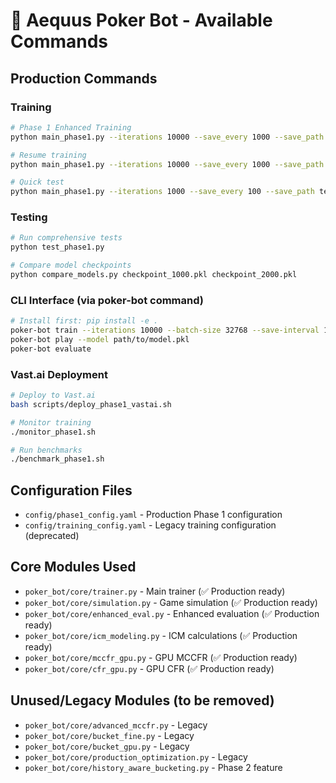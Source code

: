 # 🎯 Aequus Poker Bot - Available Commands

## Production Commands

### Training
```bash
# Phase 1 Enhanced Training
python main_phase1.py --iterations 10000 --save_every 1000 --save_path aequus_production

# Resume training
python main_phase1.py --iterations 10000 --save_every 1000 --save_path my_bot --resume checkpoint_2000.pkl

# Quick test
python main_phase1.py --iterations 1000 --save_every 100 --save_path test_run
```

### Testing
```bash
# Run comprehensive tests
python test_phase1.py

# Compare model checkpoints
python compare_models.py checkpoint_1000.pkl checkpoint_2000.pkl
```

### CLI Interface (via poker-bot command)
```bash
# Install first: pip install -e .
poker-bot train --iterations 10000 --batch-size 32768 --save-interval 1000
poker-bot play --model path/to/model.pkl
poker-bot evaluate
```

### Vast.ai Deployment
```bash
# Deploy to Vast.ai
bash scripts/deploy_phase1_vastai.sh

# Monitor training
./monitor_phase1.sh

# Run benchmarks
./benchmark_phase1.sh
```

## Configuration Files

- `config/phase1_config.yaml` - Production Phase 1 configuration
- `config/training_config.yaml` - Legacy training configuration (deprecated)

## Core Modules Used

- `poker_bot/core/trainer.py` - Main trainer (✅ Production ready)
- `poker_bot/core/simulation.py` - Game simulation (✅ Production ready)
- `poker_bot/core/enhanced_eval.py` - Enhanced evaluation (✅ Production ready)
- `poker_bot/core/icm_modeling.py` - ICM calculations (✅ Production ready)
- `poker_bot/core/mccfr_gpu.py` - GPU MCCFR (✅ Production ready)
- `poker_bot/core/cfr_gpu.py` - GPU CFR (✅ Production ready)

## Unused/Legacy Modules (to be removed)
- `poker_bot/core/advanced_mccfr.py` - Legacy
- `poker_bot/core/bucket_fine.py` - Legacy
- `poker_bot/core/bucket_gpu.py` - Legacy
- `poker_bot/core/production_optimization.py` - Legacy
- `poker_bot/core/history_aware_bucketing.py` - Phase 2 feature